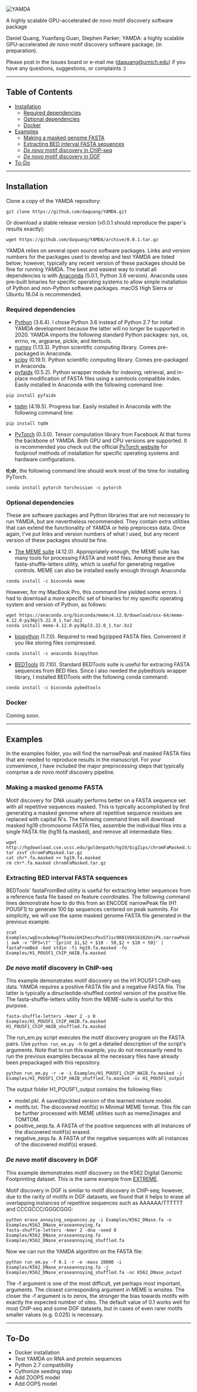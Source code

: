 ![YAMDA](https://github.com/daquang/YAMDA/raw/master/logo/logo.jpg "Fast GPU-accelerated motif discovery")

A highly scalable GPU-accelerated *de novo* motif discovery software package

Daniel Quang, Yuanfang Guan, Stephen Parker; YAMDA: a highly scalable GPU-accelerated *de novo* motif discovery 
software package; (in preparation).

Please post in the Issues board or e-mail me (daquang@umich.edu) if you have any questions, suggestions, or complaints 
:)

---

## Table of Contents
* [Installation](#installation)
    * [Required dependencies](#required-dependencies)
    * [Optional dependencies](#optional-dependencies)
    * [Docker](#docker)
* [Examples](#examples)
    * [Making a masked genome FASTA](#making-a-masked-genome-fasta)
    * [Extracting BED interval FASTA sequences](#extracting-bed-interval-fasta-sequences)
    * [*De novo* motif discovery in ChIP-seq](#*de-novo*-motif-discovery-in-chip-seq)
    * [*De novo* motif discovery in DGF](#*de-novo*-motif-discovery-in-dgf)
* [To-Do](#to-do)

---

## Installation
Clone a copy of the YAMDA repository:

```
git clone https://github.com/daquang/YAMDA.git
```

Or download a stable release version (v0.0.1 should reproduce the paper's results exactly):
```
wget https://github.com/daquang/YAMDA/archive/0.0.1.tar.gz
```

YAMDA relies on several open source software packages. Links and version numbers for the packages used to develop and
test YAMDA are listed below; however, typically any recent version of these packages should be fine for running YAMDA. 
The best and easiest way to install all dependencies is with [Anaconda](https://www.anaconda.com/) (5.0.1, Python 3.6 
version). Anaconda uses pre-built binaries for specific operating systems to allow simple installation of Python and 
non-Python software packages. macOS High Sierra or Ubuntu 16.04 is recommended.

### Required dependencies
* [Python](https://www.python.org) (3.6.4). I chose Python 3.6 instead of Python 2.7 for initial YAMDA development
because the latter will  no longer be supported in 2020. YAMDA imports the following standard Python packages:
sys, os, errno, re, argparse, pickle, and itertools.
* [numpy](http://www.numpy.org/) (1.13.3). Python scientific computing library. Comes pre-packaged in Anaconda.
* [scipy](https://www.scipy.org/) (0.19.1). Python scientific computing library. Comes pre-packaged in Anaconda.
* [pyfaidx](https://github.com/mdshw5/pyfaidx) (0.5.2). Python wrapper module for indexing, retrieval, and in-place 
modification of FASTA files using a samtools compatible index. Easily installed in Anaconda with the following command 
line:
```
pip install pyfaidx
```
* [tqdm](https://pypi.python.org/pypi/tqdm) (4.19.5). Progress bar. Easily installed in Anaconda with the following 
command line:
```
pip install tqdm
```
* [PyTorch](http://pytorch.org/) (0.3.0). Tensor computation library from Facebook AI that forms the backbone of YAMDA. 
Both GPU and CPU versions are supported. It is recommended you check out the official 
[PyTorch website](http://pytorch.org) for foolproof methods of installation for specific operating systems and hardware 
configurations.

**tl;dr**, the following command line should work most of the time for installing PyTorch.
```
conda install pytorch torchvision -c pytorch 
```

### Optional dependencies
These are software packages and Python libraries that are not necessary to run YAMDA, but are nevertheless recommended.
They contain extra utilities that can extend the functionality of YAMDA or help preprocess data. Once again, I've put
links and version numbers of what I used, but any recent version of these packages should be fine.

* [The MEME suite](http://meme-suite.org/) (4.12.0). Appropriately enough, the MEME suite has many tools for 
processing FASTA and motif files. Among these are the fasta-shuffle-letters utility, which is useful for generating 
negative controls. MEME can also be installed easily enough through Anaconda:
```
conda install -c bioconda meme 
```
However, for my MacBook Pro, this command line yielded some errors. I had to download a more specific set of binaries 
for my specific operating system and version of Python, as follows:
```
wget https://anaconda.org/bioconda/meme/4.12.0/download/osx-64/meme-4.12.0-py36pl5.22.0_1.tar.bz2
conda install meme-4.12.0-py36pl5.22.0_1.tar.bz2
```
* [biopython](http://biopython.org/) (1.7.0). Required to read bgzipped FASTA files. Convenient if you like storing 
files compressed.
```
conda install -c anaconda biopython
```
* [BEDTools](http://bedtools.readthedocs.io/en/latest/) (0.7.10). Standard BEDTools suite is useful for extracing FASTA 
sequences from BED files. Since I also needed the pybedtools wrapper library, I installed BEDTools with the following 
conda command:
```
conda install -c bioconda pybedtools
```

### Docker
Coming soon.

---

## Examples
In the examples folder, you will find the narrowPeak and masked FASTA files that are needed to reproduce results in the 
manuscript. For your convenience, I have included the major preprocessing steps that typically comprise a *de novo* 
motif discovery pipeline.

### Making a masked genome FASTA
Motif discovery for DNA usually performs better on a FASTA sequence set with all repetitive sequences masked. This is 
typically accomplished by first generating a masked genome where all repetitive sequence residues are replaced with 
capital N's. The following command lines will download masked hg19 chromosome FASTA files, assemble the individual 
files into a single FASTA file (hg19.fa.masked), and remove all intermediate files:
```
wget http://hgdownload.cse.ucsc.edu/goldenpath/hg19/bigZips/chromFaMasked.tar.gz
tar zxvf chromFaMasked.tar.gz
cat chr*.fa.masked >> hg19.fa.masked
rm chr*.fa.masked chromFaMasked.tar.gz
```
### Extracting BED interval FASTA sequences
BEDTools' fastaFromBed utility is useful for extracting letter sequences from a reference fasta file based on feature 
coordinates. The following command lines demonstrate how to do this from an ENCODE narrowPeak file (H1 POU5F1) to 
generate 100 bp sequences centered on peak summits. For simplicity, we will use the same masked genome FASTA file 
generated in the previous example.
```
zcat Examples/wgEncodeAwgTfbsHaibH1hescPou5f1sc9081V0416102UniPk.narrowPeak.gz | awk -v "OFS=\t" '{print $1,$2 + $10 - 50,$2 + $10 + 50}' | fastaFromBed -bed stdin -fi hg19.fa.masked -fo Examples/H1_POU5F1_ChIP_HAIB.fa.masked
```
### *De novo* motif discovery in ChIP-seq
This example demonstrates motif discovery on the H1 POU5F1 ChIP-seq data. YAMDA requires a positive FASTA file
and a negative FASTA file. The latter is typically a dinucleotide-shuffled control version of the positive file. The 
fasta-shuffle-letters utility from the MEME-suite is useful for this purpose. 

```
fasta-shuffle-letters -kmer 2 -s 0 Examples/H1_POU5F1_ChIP_HAIB.fa.masked H1_POU5F1_ChIP_HAIB_shuffled.fa.masked
```

The run_em.py script executes the motif discovery program on the FASTA pairs. Use `python run_em.py -h` to get a 
detailed description of the script's arguments. Note that to run this example, you do not necessarily need to run the 
previous examples because all the necessary files have already been prepackaged with this repository. 

```
python run_em.py -r -e -i Examples/H1_POU5F1_ChIP_HAIB.fa.masked -j Examples/H1_POU5F1_ChIP_HAIB_shuffled.fa.masked -oc H1_POU5F1_output 
```

The output folder H1_POU5F1_output contains the following files:

* model.pkl. A saved/pickled version of the learned mixture model.
* motifs.txt. The discovered motif(s) in Minimal MEME format. This file can be further processed with MEME utilities 
such as meme2images and TOMTOM.
* positive_seqs.fa. A FASTA of the positive sequences with all instances of the discovered motif(s) erased.
* negative_seqs.fa. A FASTA of the negative sequences with all instances of the discovered motif(s) erased.

### *De novo* motif discovery in DGF
This example demonstrates motif discovery on the K562 Digital Genomic Footprinting dataset. This is the same example 
from [EXTREME](https://github.com/uci-cbcl/EXTREME).

Motif discovery in DGF is similar to motif discovery in ChIP-seq; however, due to the rarity of motifs in DGF datasets, 
we found that it helps to erase all overlapping instances of repetitive sequences such as AAAAAA/TTTTTT and 
CCCGCCC/GGGCGGG:


```
python erase_annoying_sequences.py -i Examples/K562_DNase.fa -o Examples/K562_DNase_eraseannoying.fa
fasta-shuffle-letters -kmer 2 -dna -seed 0 Examples/K562_DNase_eraseannoying.fa Examples/K562_DNase_eraseannoying_shuffled.fa
```

Now we can run the YAMDA algorithm on the FASTA file:
```
python run_em.py -f 0.1 -r -e -maxs 20000 -i Examples/K562_DNase_eraseannoying.fa -j Examples/K562_DNase_eraseannoying_shuffled.fa -oc K562_DNase_output
```

The -f argument is one of the most difficult, yet perhaps most important, arguments. The closest corresponding argument 
in MEME is wnsites. The closer the -f argument is to zeros, the stronger the bias towards motifs with exactly the 
expected number of sites. The default value of 0.1 works well for most ChIP-seq and some DGF datasets, but in cases of 
even rarer motifs smaller values (e.g. 0.025) is necessary.

---

## To-Do
* Docker installation
* Test YAMDA on RNA and protein sequences
* Python 2.7 compatibility
* Cythonize seeding step
* Add ZOOPS model
* Add OOPS model

